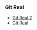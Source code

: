 
### Git Real

* [Git Real 2](https://github.com/butterandfly/project_9/wiki/Git-Real-2)
* [Git Real](https://github.com/butterandfly/project_9/wiki/Git-Real)
